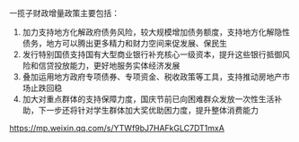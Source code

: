 一揽子财政增量政策主要包括：
1. 加力支持地方化解政府债务风险，较大规模增加债务额度，支持地方化解隐性债务，地方可以腾出更多精力和财力空间来促发展、保民生
2. 发行特别国债支持国有大型商业银行补充核心一级资本，提升这些银行抵御风险和信贷投放能力，更好地服务实体经济发展
3. 叠加运用地方政府专项债券、专项资金、税收政策等工具，支持推动房地产市场止跌回稳
4. 加大对重点群体的支持保障力度，国庆节前已向困难群众发放一次性生活补助，下一步还将针对学生群体加大奖优助困力度，提升整体消费能力


https://mp.weixin.qq.com/s/YTWf9bJ7HAFkGLC7DT1mxA


